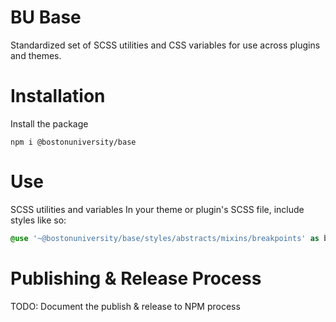 # BU Base
Standardized set of SCSS utilities and CSS variables for use across plugins and themes.

# Installation
Install the package

```
npm i @bostonuniversity/base
```

# Use

SCSS utilities and variables
In your theme or plugin's SCSS file, include styles like so:

```scss
@use '~@bostonuniversity/base/styles/abstracts/mixins/breakpoints' as bp;
```

# Publishing & Release Process

TODO: Document the publish & release to NPM process






